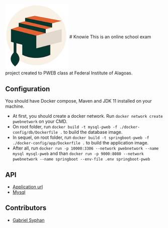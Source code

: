 <img src="src/main/resources/static/img/logo.png" width="200px" align="center" alt="Knowie logo" />
# Knowie
This is an online school exam project created to PWEB class at Federal Institute of Alagoas.

## Configuration
You should have Docker compose, Maven and JDK 11 installed on your machine.

* At first, you should create a docker network. Run `docker network create pwebnetwork` on your CMD.
* On root folder, run `docker build -t mysql-pweb -f ./docker-config/db/Dockerfile .` to build the database image.
* In sequel, on root folder, run `docker build -t springboot-pweb -f ./docker-config/app/Dockerfile .` to build the application image.
* After all, run `docker run -p 10000:3306 --network pwebnetwork --name mysql mysql-pweb` and than `docker run -p 9000:8080 --network pwebnetwork --name springboot --env-file .env springboot-pweb`

## API
* [Application url](http://localhost:2364/api/v1)
* [Mysql](http://localhost:3306)

## Contributors
* [Gabriel Syphan](https://github.com/gabrielsyphan)
